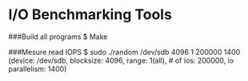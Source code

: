 # I/O Benchmarking Tools

###Build all programs
$ Make

###Mesure read IOPS 
$ sudo ./random /dev/sdb 4096 1 200000 1400
(device: /dev/sdb, blocksize: 4096, range: 1(all), # of ios: 200000, io parallelism: 1400)
